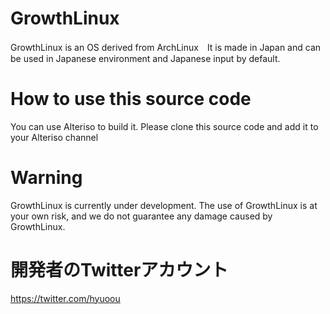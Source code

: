# GrowthLinux
GrowthLinux is an OS derived from ArchLinux　It is made in Japan and can be used in Japanese environment and Japanese input by default.
# How to use this source code
You can use Alteriso to build it. Please clone this source code and add it to your Alteriso channel
# Warning
GrowthLinux is currently under development. The use of GrowthLinux is at your own risk, and we do not guarantee any damage caused by GrowthLinux.
# 開発者のTwitterアカウント
https://twitter.com/hyuoou
